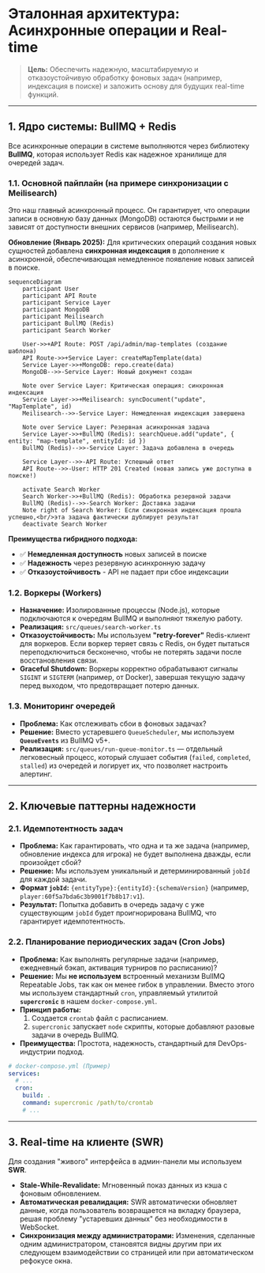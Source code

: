 # Эталонная архитектура: Асинхронные операции и Real-time

> **Цель:** Обеспечить надежную, масштабируемую и отказоустойчивую обработку фоновых задач (например, индексация в поиске) и заложить основу для будущих real-time функций.

---

## 1. Ядро системы: BullMQ + Redis

Все асинхронные операции в системе выполняются через библиотеку **BullMQ**, которая использует Redis как надежное хранилище для очередей задач.

### 1.1. Основной пайплайн (на примере синхронизации с Meilisearch)

Это наш главный асинхронный процесс. Он гарантирует, что операции записи в основную базу данных (MongoDB) остаются быстрыми и не зависят от доступности внешних сервисов (например, Meilisearch).

**Обновление (Январь 2025):** Для критических операций создания новых сущностей добавлена **синхронная индексация** в дополнение к асинхронной, обеспечивающая немедленное появление новых записей в поиске.

```mermaid
sequenceDiagram
    participant User
    participant API Route
    participant Service Layer
    participant MongoDB
    participant Meilisearch
    participant BullMQ (Redis)
    participant Search Worker

    User->>+API Route: POST /api/admin/map-templates (создание шаблона)
    API Route->>+Service Layer: createMapTemplate(data)
    Service Layer->>+MongoDB: repo.create(data)
    MongoDB-->>-Service Layer: Новый документ создан
    
    Note over Service Layer: Критическая операция: синхронная индексация
    Service Layer->>+Meilisearch: syncDocument("update", "MapTemplate", id)
    Meilisearch-->>-Service Layer: Немедленная индексация завершена
    
    Note over Service Layer: Резервная асинхронная задача
    Service Layer->>+BullMQ (Redis): searchQueue.add("update", { entity: "map-template", entityId: id })
    BullMQ (Redis)-->>-Service Layer: Задача добавлена в очередь
    
    Service Layer-->>-API Route: Успешный ответ
    API Route-->>-User: HTTP 201 Created (новая запись уже доступна в поиске!)

    activate Search Worker
    Search Worker->>+BullMQ (Redis): Обработка резервной задачи
    BullMQ (Redis)-->>-Search Worker: Доставка задачи
    Note right of Search Worker: Если синхронная индексация прошла успешно,<br/>эта задача фактически дублирует результат
    deactivate Search Worker
```

**Преимущества гибридного подхода:**
- ✅ **Немедленная доступность** новых записей в поиске
- ✅ **Надежность** через резервную асинхронную задачу
- ✅ **Отказоустойчивость** - API не падает при сбое индексации

### 1.2. Воркеры (Workers)

*   **Назначение:** Изолированные процессы (Node.js), которые подключаются к очередям BullMQ и выполняют тяжелую работу.
*   **Реализация:** `src/queues/search-worker.ts`
*   **Отказоустойчивость:** Мы используем **"retry-forever"** Redis-клиент для воркеров. Если воркер теряет связь с Redis, он будет пытаться переподключиться бесконечно, чтобы не потерять задачи после восстановления связи.
*   **Graceful Shutdown:** Воркеры корректно обрабатывают сигналы `SIGINT` и `SIGTERM` (например, от Docker), завершая текущую задачу перед выходом, что предотвращает потерю данных.

### 1.3. Мониторинг очередей

*   **Проблема:** Как отслеживать сбои в фоновых задачах?
*   **Решение:** Вместо устаревшего `QueueScheduler`, мы используем **`QueueEvents`** из BullMQ v5+.
*   **Реализация:** `src/queues/run-queue-monitor.ts` — отдельный легковесный процесс, который слушает события (`failed`, `completed`, `stalled`) из очередей и логирует их, что позволяет настроить алертинг.

---

## 2. Ключевые паттерны надежности

### 2.1. Идемпотентность задач

*   **Проблема:** Как гарантировать, что одна и та же задача (например, обновление индекса для игрока) не будет выполнена дважды, если произойдет сбой?
*   **Решение:** Мы используем уникальный и детерминированный `jobId` для каждой задачи.
*   **Формат `jobId`:** `{entityType}:{entityId}:{schemaVersion}` (например, `player:60f5a7bda6c3b9001f7b8b17:v1`).
*   **Результат:** Попытка добавить в очередь задачу с уже существующим `jobId` будет проигнорирована BullMQ, что гарантирует идемпотентность.

### 2.2. Планирование периодических задач (Cron Jobs)

*   **Проблема:** Как выполнять регулярные задачи (например, ежедневный бэкап, активация турниров по расписанию)?
*   **Решение:** Мы **не используем** встроенный механизм BullMQ Repeatable Jobs, так как он менее гибок в управлении. Вместо этого мы используем стандартный `cron`, управляемый утилитой **`supercronic`** в нашем `docker-compose.yml`.
*   **Принцип работы:**
    1.  Создается `crontab` файл с расписанием.
    2.  `supercronic` запускает `node` скрипты, которые добавляют разовые задачи в очередь BullMQ.
*   **Преимущества:** Простота, надежность, стандартный для DevOps-индустрии подход.

```yaml
# docker-compose.yml (Пример)
services:
  # ...
  cron:
    build: .
    command: supercronic /path/to/crontab
    # ...
```

---

## 3. Real-time на клиенте (SWR)

Для создания "живого" интерфейса в админ-панели мы используем **SWR**.
*   **Stale-While-Revalidate:** Мгновенный показ данных из кэша с фоновым обновлением.
*   **Автоматическая ревалидация:** SWR автоматически обновляет данные, когда пользователь возвращается на вкладку браузера, решая проблему "устаревших данных" без необходимости в WebSocket.
*   **Синхронизация между администраторами:** Изменения, сделанные одним администратором, становятся видны другим при их следующем взаимодействии со страницей или при автоматическом рефокусе окна.

